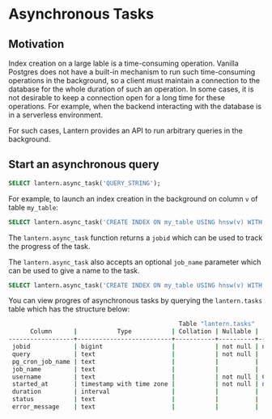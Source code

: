 # Asynchronous Tasks

## Motivation

Index creation on a large lable is a time-consuming operation. Vanilla Postgres does not have a built-in mechanism to run such time-consuming operations in the background, so a client must maintain a connection to the database for the whole duration of such an operation. In some cases, it is not desirable to keep a connection open for a long time for these operations. For example, when the backend interacting with the database is in a serverless environment.

For such cases, Lantern provides an API to run arbitrary queries in the background.

## Start an asynchronous query

```sql
SELECT lantern.async_task('QUERY_STRING');
```

For example, to launch an index creation in the background on column `v` of table `my_table`:

```sql
SELECT lantern.async_task('CREATE INDEX ON my_table USING hnsw(v) WITH (m=16, ef_construction=8, ef=16);');
```

The `lantern.async_task` function returns a `jobid` which can be used to track the progress of the task.

The `lantern.async_task` also accepts an optional `job_name` parameter which can be used to give a name to the task.

```sql
SELECT lantern.async_task('CREATE INDEX ON my_table USING hnsw(v) WITH (m=16, ef_construction=8, ef=16);', 'Create index on my_table');
```

You can view progres of asynchronous tasks by querying the `lantern.tasks` table which has the structure below:

```bash
                                               Table "lantern.tasks"
      Column      |           Type           | Collation | Nullable |                   Default
------------------+--------------------------+-----------+----------+----------------------------------------------
 jobid            | bigint                   |           | not null | nextval('lantern.tasks_jobid_seq'::regclass)
 query            | text                     |           | not null |
 pg_cron_job_name | text                     |           |          |
 job_name         | text                     |           |          |
 username         | text                     |           | not null | CURRENT_USER
 started_at       | timestamp with time zone |           | not null | now()
 duration         | interval                 |           |          |
 status           | text                     |           |          |
 error_message    | text                     |           |          |
```
